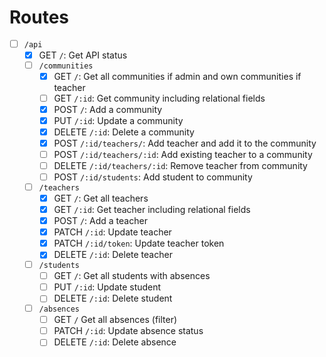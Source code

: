 # Routes

- [ ] `/api`
  - [x] GET `/`: Get API status
  - [ ] `/communities`
    - [x] GET `/`: Get all communities if admin and own communities if teacher
    - [ ] GET `/:id`: Get community including relational fields
    - [x] POST `/`: Add a community
    - [x] PUT `/:id`: Update a community
    - [x] DELETE `/:id`: Delete a community
    - [x] POST `/:id/teachers/`: Add teacher and add it to the community
    - [ ] POST `/:id/teachers/:id`: Add existing teacher to a community
    - [ ] DELETE `/:id/teachers/:id`: Remove teacher from community
    - [ ] POST `/:id/students`: Add student to community
  - [ ] `/teachers`
    - [x] GET `/`: Get all teachers
    - [x] GET `/:id`: Get teacher including relational fields
    - [x] POST `/`: Add a teacher
    - [x] PATCH `/:id`: Update teacher
    - [x] PATCH `/:id/token`: Update teacher token
    - [x] DELETE `/:id`: Delete teacher
  - [ ] `/students`
    - [ ] GET `/`: Get all students with absences
    - [ ] PUT `/:id`: Update student
    - [ ] DELETE `/:id`: Delete student
  - [ ] `/absences`
    - [ ] GET `/` Get all absences (filter)
    - [ ] PATCH `/:id`: Update absence status
    - [ ] DELETE `/:id`: Delete absence